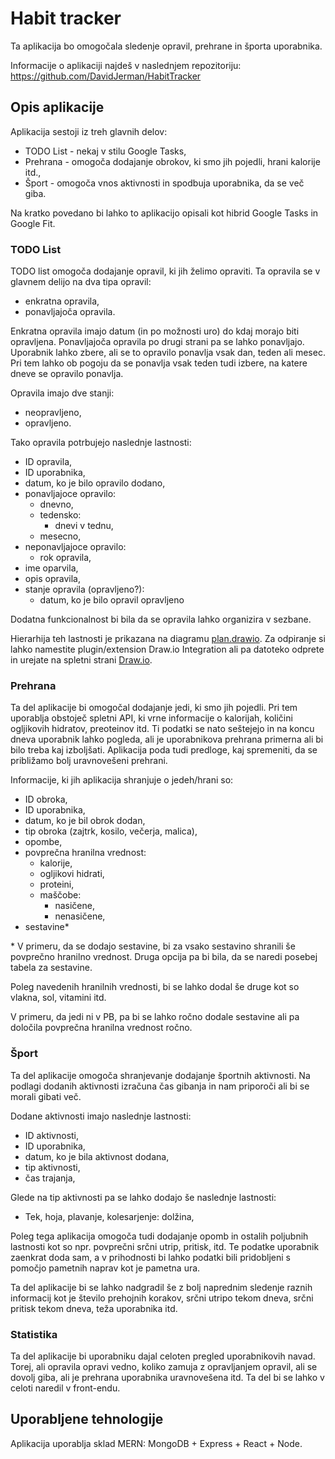 # Habit tracker

Ta aplikacija bo omogočala sledenje opravil, prehrane in športa uporabnika.

Informacije o aplikaciji najdeš v naslednjem repozitoriju:
<https://github.com/DavidJerman/HabitTracker>

## Opis aplikacije

Aplikacija sestoji iz treh glavnih delov:

- TODO List - nekaj v stilu Google Tasks,
- Prehrana - omogoča dodajanje obrokov, ki smo jih pojedli, hrani kalorije itd.,
- Šport - omogoča vnos aktivnosti in spodbuja uporabnika, da se več giba.

Na kratko povedano bi lahko to aplikacijo opisali kot hibrid Google Tasks in Google Fit.

### TODO List

TODO list omogoča dodajanje opravil, ki jih želimo opraviti. Ta opravila se v glavnem delijo
na dva tipa opravil:

- enkratna opravila,
- ponavljajoča opravila.

Enkratna opravila imajo datum (in po možnosti uro) do kdaj morajo biti opravljena. Ponavljajoča
opravila po drugi strani pa se lahko ponavljajo. Uporabnik lahko zbere, ali se to opravilo
ponavlja vsak dan, teden ali mesec. Pri tem lahko ob pogoju da se ponavlja vsak teden tudi
izbere, na katere dneve se opravilo ponavlja.

Opravila imajo dve stanji:

- neopravljeno,
- opravljeno.

Tako opravila potrbujejo naslednje lastnosti:

- ID opravila,
- ID uporabnika,
- datum, ko je bilo opravilo dodano,
- ponavljajoce opravilo:
  - dnevno,
  - tedensko:
    - dnevi v tednu,
  - mesecno,
- neponavljajoce opravilo:
  - rok opravila,
- ime oparvila,
- opis opravila,
- stanje opravila (opravljeno?):
  - datum, ko je bilo opravil opravljeno

Dodatna funkcionalnost bi bila da se opravila lahko organizira v sezbane.

Hierarhija teh lastnosti je prikazana na diagramu [plan.drawio](plan.drawio). Za odpiranje si
lahko namestite plugin/extension Draw.io Integration ali pa datoteko odprete in urejate na
spletni strani [Draw.io](https://app.diagrams.net/).

### Prehrana

Ta del aplikacije bi omogočal dodajanje jedi, ki smo jih pojedli. Pri tem uporablja obstoječ
spletni API, ki vrne informacije o kalorijah, količini ogljikovih hidratov, preoteinov itd. Ti
podatki se nato seštejejo in na koncu dneva uporabnik lahko pogleda, ali je uporabnikova
prehrana primerna ali bi bilo treba kaj izboljšati. Aplikacija poda tudi predloge, kaj spremeniti,
da se približamo bolj uravnovešeni prehrani.

Informacije, ki jih aplikacija shranjuje o jedeh/hrani so:

- ID obroka,
- ID uporabnika,
- datum, ko je bil obrok dodan,
- tip obroka (zajtrk, kosilo, večerja, malica),
- opombe,
- povprečna hranilna vrednost:
  - kalorije,
  - ogljikovi hidrati,
  - proteini,
  - maščobe:
    - nasičene,
    - nenasičene,
- sestavine*

\* V primeru, da se dodajo sestavine, bi za vsako sestavino shranili še povprečno hranilno vrednost.
   Druga opcija pa bi bila, da se naredi posebej tabela za sestavine.

Poleg navedenih hranilnih vrednosti, bi se lahko dodal še druge kot so vlakna, sol, vitamini itd.

V primeru, da jedi ni v PB, pa bi se lahko ročno dodale sestavine ali pa določila povprečna
hranilna vrednost ročno.

### Šport

Ta del aplikacije omogoča shranjevanje dodajanje športnih aktivnosti. Na podlagi dodanih
aktivnosti izračuna čas gibanja in nam priporoči ali bi se morali gibati več.

Dodane aktivnosti imajo naslednje lastnosti:

- ID aktivnosti,
- ID uporabnika,
- datum, ko je bila aktivnost dodana,
- tip aktivnosti,
- čas trajanja,

Glede na tip aktivnosti pa se lahko dodajo še naslednje lastnosti:

- Tek, hoja, plavanje, kolesarjenje: dolžina,

Poleg tega aplikacija omogoča tudi dodajanje opomb in ostalih poljubnih lastnosti kot so
npr. povprečni srčni utrip, pritisk, itd. Te podatke uporabnik zaenkrat doda sam, a v
prihodnosti bi lahko podatki bili pridobljeni s pomočjo pametnih naprav kot je pametna
ura.

Ta del aplikacije bi se lahko nadgradil še z bolj naprednim sledenje raznih informacij
kot je število prehojnih korakov, srčni utripo tekom dneva, srčni pritisk tekom dneva,
teža uporabnika itd.

### Statistika

Ta del aplikacije bi uporabniku dajal celoten pregled uporabnikovih navad. Torej, ali
opravila opravi vedno, koliko zamuja z opravljanjem opravil, ali se dovolj giba, ali je
prehrana uporabnika uravnovešena itd. Ta del bi se lahko v celoti naredil v front-endu.

## Uporabljene tehnologije

Aplikacija uporablja sklad MERN: MongoDB + Express + React + Node.
